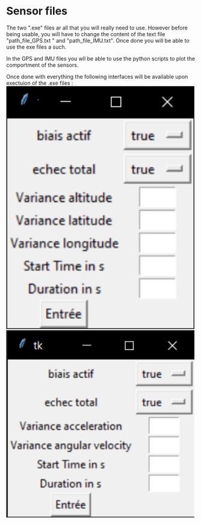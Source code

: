 # Sensor files

The two ".exe" files ar all that you will really need to use. However before being usable, you will have to change the content of the text file "path_file_GPS.txt " and "path_file_IMU.txt". Once done you will be able to use the exe files a such. 

In the GPS and IMU files you wll be able to use the python scripts to plot the comportment of the sensors. 

Once done with everything the following interfaces will be available upon exectuion of the .exe files : 
<img src="images/graphic_gps.PNG" alt="alt text" width="500"> <img src="images/graphic_imu.PNG" alt="alt text" width="500">
